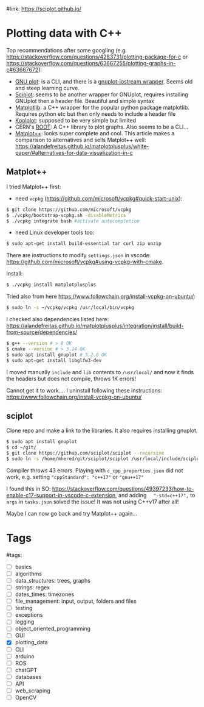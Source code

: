 #link:  https://sciplot.github.io/



# Plotting data with C++

Top recommendations after some googling (e.g. https://stackoverflow.com/questions/4283731/plotting-package-for-c or https://stackoverflow.com/questions/63667255/plotting-graphs-in-c#63667672):

* [GNU plot](http://www.gnuplot.info/): is a CLI, and there is a [gnuplot-iostream wrapper]( http://stahlke.org/dan/gnuplot-iostream/). Seems old and steep learning curve. 
* [Sciplot](https://sciplot.github.io/): seems to be another wrapper for GNUplot, requires installing GNUplot then a header file. Beautiful and simple syntax
* [Matplotlib](https://github.com/lava/matplotlib-cpp): a C++ wrapper for the popular python package matplotlib. Requires python etc but then only needs to include a header file
* [Koolplot](http://koolplot.codecutter.org/): supposed to be very simple but limited
* CERN's [ROOT](https://root.cern/): A C++ library to plot graphs. Also seems to be a CLI... 
* [Matplot++](https://alandefreitas.github.io/matplotplusplus/): looks super complete and cool. This article makes a comparison to alternatives and sells Matplot++ well: https://alandefreitas.github.io/matplotplusplus/white-paper/#alternatives-for-data-visualization-in-c

## Matplot++

I tried Matplot++ first:

* need `vcpkg` (https://github.com/microsoft/vcpkg#quick-start-unix):

```bash
$ git clone https://github.com/microsoft/vcpkg
$ ./vcpkg/bootstrap-vcpkg.sh -disableMetrics
$ ./vcpkg integrate bash #activate autocompletion
```

* need Linux developer tools too: 

```bash
$ sudo apt-get install build-essential tar curl zip unzip
```

There are instructions to modify `settings.json` in  vscode: https://github.com/microsoft/vcpkg#using-vcpkg-with-cmake.

Install:

```bash
$ ./vcpkg install matplotplusplus
```

Tried also from here https://www.followchain.org/install-vcpkg-on-ubuntu/:

```bash
$ sudo ln -s ~/vcpkg/vcpkg /usr/local/bin/vcpkg
```

I checked also dependencies listed here: https://alandefreitas.github.io/matplotplusplus/integration/install/build-from-source/dependencies/

```bash
$ g++ --version # > 8 OK
$ cmake --version # > 3.14 OK
$ sudo apt install gnuplot # 5.2.6 OK
$ sudo apt-get install libglfw3-dev
```

I moved manually `include` and `lib` contents to `/usr/local/` and now it finds the headers but does not compile, throws 1K errors!

Cannot get it to work.... I uninstall following these instructions:  https://www.followchain.org/install-vcpkg-on-ubuntu/

## sciplot

Clone repo and make a link to the libraries. It also requires installing gnuplot.

```bash
$ sudo apt install gnuplot 
$ cd ~/git/
$ git clone https://github.com/sciplot/sciplot --recursive
$ sudo ln -s /home/mhered/git/sciplot/sciplot /usr/local/include/sciplot
```

Compiler throws 43 errors. Playing with `c_cpp_properties.json`  did not work, e.g. setting `"cppStandard": "c++17"`  or `"gnu++17"`

I found this in SO: https://stackoverflow.com/questions/49397233/how-to-enable-c17-support-in-vscode-c-extension, and adding  `  "-std=c++17",` to `args` in `tasks.json`  solved the issue! It was not using C++v17 after all!

Maybe I can now go back and try Matplot++ again...

# Tags

#tags: 

 -[ ] basics
- [ ] algorithms
- [ ] data_structures: trees, graphs
- [ ] strings: regex
- [ ] dates_times: timezones
- [ ] file_management: input, output, folders and files
- [ ] testing
- [ ] exceptions
- [ ] logging
- [ ] object_oriented_programming
- [ ] GUI
- [x] plotting_data
- [ ] CLI
- [ ] arduino
- [ ] ROS
- [ ] chatGPT
- [ ] databases
- [ ] API
- [ ] web_scraping
- [ ] OpenCV